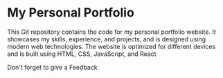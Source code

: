 # My Personal Portfolio 

This Git repository contains the code for my personal portfolio website. It showcases my skills, experience, and projects, and is designed using modern web technologies. The website is optimized for different devices and is built using HTML, CSS, JavaScript, and React


Don't forget to give a Feedback 